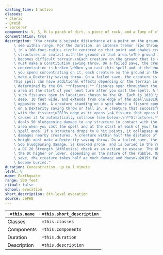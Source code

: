 ```yaml
---
casting_time: 1 action
classes:
- Cleric
- Druid
- Sorcerer
components: V, S, M (a pinch of dirt, a piece of rock, and a lump of clay)
concentration: true
description: "You create a seismic disturbance at a point on the ground that you can\
    \ see within range. For the duration, an intense tremor rips through the ground\
    \ in a 100-foot-radius circle centered on that point and shakes creatures and\
    \ structures in contact with the ground in that area.\nThe ground in the area\
    \ becomes difficult terrain.\nEach creature on the ground that is concentrating\
    \ must make a Constitution saving throw. On a failed save, the creature\u2019\
    s concentration is broken.\nWhen you cast this spell and at the end of each turn\
    \ you spend concentrating on it, each creature on the ground in the area must\
    \ make a Dexterity saving throw. On a failed save, the creature is knocked prone.\n\
    This spell can have additional effects depending on the terrain in the area, as\
    \ determined by the GM. **Fissures.** Fissures open throughout the spell\u2019\
    s area at the start of your next turn after you cast the spell. A total of 1d6\
    \ such fissures open in locations chosen by the GM. Each is 1d10 \xD7 10 feet\
    \ deep, 10 feet wide, and extends from one edge of the spell\u2019s area to the\
    \ opposite side. A creature standing on a spot where a fissure opens must succeed\
    \ on a Dexterity saving throw or fall in. A creature that successfully saves moves\
    \ with the fissure\u2019s edge as it opens.\nA fissure that opens beneath a structure\
    \ causes it to automatically collapse (see below).\n**Structures.** The tremor\
    \ deals 50 bludgeoning damage to any structure in contact with the ground in the\
    \ area when you cast the spell and at the start of each of your turns until the\
    \ spell ends. If a structure drops to 0 hit points, it collapses and potentially\
    \ damages nearby creatures. A creature within half the distance of a structure\u2019\
    s height must make a Dexterity saving throw. On a failed save, the creature takes\
    \ 5d6 bludgeoning damage, is knocked prone, and is buried in the rubble, requiring\
    \ a DC 20 Strength (Athletics) check as an action to escape. The GM can adjust\
    \ the DC higher or lower, depending on the nature of the rubble. On a successful\
    \ save, the creature takes half as much damage and doesn\u2019t fall prone or\
    \ become buried."
duration: Concentration, up to 1 minute
level: 8
name: Earthquake
range: 500 feet
ritual: false
school: evocation
short_description: 8th-level evocation
source: 5ePHB
---
```


| `=this.name` | `=this.short_description` |
| ------------ | ------------------------- |
| Classes      | `=this.classes`           |
| Components   | `=this.components`        |
| Duration     | `=this.duration`          |
| Description  | `=this.description`       |